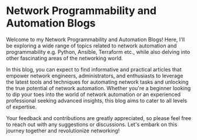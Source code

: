 # Network Programmability and Automation Blogs

Welcome to my Network Programmability and Automation Blogs! Here, I'll be exploring a wide range of topics related to network automation and programmability e.g. Python, Ansible, Terraform etc., while also delving into other fascinating areas of the networking world.

In this blog, you can expect to find informative and practical articles that empower network engineers, administrators, and enthusiasts to leverage the latest tools and techniques for automating network tasks and unlocking the true potential of network automation. Whether you're a beginner looking to dip your toes into the world of network automation or an experienced professional seeking advanced insights, this blog aims to cater to all levels of expertise.

Your feedback and contributions are greatly appreciated, so please feel free to reach out with any suggestions or discussions. Let's embark on this journey together and revolutionize networking!